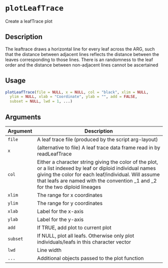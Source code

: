 # `plotLeafTrace`

Create a leafTrace plot


## Description

The leaftrace draws a horizontal line for every leaf across the ARG,
 such that the distance between adjacent lines reflects the distance between
 the leaves corresponding to those lines. There is an randomness to the
 leaf order and the distance between non-adjacent lines cannot be ascertained


## Usage

```r
plotLeafTrace(file = NULL, x = NULL, col = "black", xlim = NULL,
  ylim = NULL, xlab = "Coordinate", ylab = "", add = FALSE,
  subset = NULL, lwd = 1, ...)
```


## Arguments

Argument      |Description
------------- |----------------
`file`     |     A leaf trace file (produced by the script arg-layout)
`x`     |     (alternative to file) A leaf trace data frame read in by readLeafTrace
`col`     |     Either a character string giving the color of the plot, or a list indexed by leaf or diploid individual names giving the color for each leaf/individual. Will assume that leafs are named with the convention <ind>_1 and <ind>_2 for the two diploid lineages
`xlim`     |     The range for x coordinates
`ylim`     |     The range for y coordinates
`xlab`     |     Label for the x-axis
`ylab`     |     Label for the y-axis
`add`     |     If TRUE, add plot to current plot
`subset`     |     If NULL, plot all leafs. Otherwise only plot individuals/leafs in this character vector
`lwd`     |     Line width
`...`     |     Additional objects passed to the plot function
